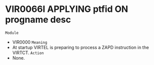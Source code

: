 # VIR0066I APPLYING ptfid ON progname desc
`Module`
- VIR0000
`Meaning`
- At startup VIRTEL is preparing to process a ZAPD instruction in the VIRTCT.
`Action`
- None.
